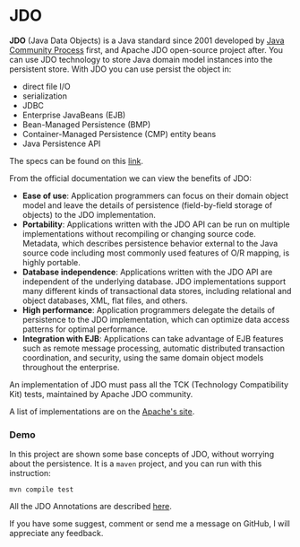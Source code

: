 # JDO
**JDO** (Java Data Objects) is a Java standard since 2001 developed by [Java Community Process](https://www.jcp.org/en/home/index) first, and Apache JDO open-source project after.
You can use JDO technology to store Java domain model instances into the persistent store. With JDO you can use persist the object in:
- direct file I/O
- serialization
- JDBC
- Enterprise JavaBeans (EJB)
- Bean-Managed Persistence (BMP)
- Container-Managed Persistence (CMP) entity beans
- Java Persistence API

The specs can be found on this [link](https://www.jcp.org/en/jsr/detail?id=243).

From the official documentation we can view the benefits of JDO:
- **Ease of use**: Application programmers can focus on their domain object model and leave the details of persistence (field-by-field storage of objects) to the JDO implementation. 
- **Portability**: Applications written with the JDO API can be run on multiple implementations without recompiling or changing source code. Metadata, which describes persistence behavior external to the Java source code including most commonly used features of O/R mapping, is highly portable. 
- **Database independence**: Applications written with the JDO API are independent of the underlying database. JDO implementations support many different kinds of transactional data stores, including relational and object databases, XML, flat files, and others. 
- **High performance**: Application programmers delegate the details of persistence to the JDO implementation, which can optimize data access patterns for optimal performance. 
- **Integration with EJB**: Applications can take advantage of EJB features such as remote message processing, automatic distributed transaction coordination, and security, using the same domain object models throughout the enterprise.

An implementation of JDO must pass all the TCK (Technology Compatibility Kit) tests, maintained by Apache JDO community.

A list of implementations are on the [Apache's site](https://db.apache.org/jdo/impls.html).

### Demo
In this project are shown some base concepts of JDO, without worrying about the persistence.
                It is a `maven` project, and you can run with this instruction:

`mvn compile test`

All the JDO Annotations are described [here](https://db.apache.org/jdo/annotations.html).

If you have some suggest, comment or send me a message on GitHub, I will appreciate any feedback.
